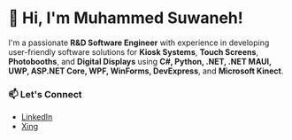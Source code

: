 # 👋 Hi, I'm Muhammed Suwaneh!

I'm a passionate **R&D Software Engineer** with experience in developing user-friendly software solutions for **Kiosk Systems**, **Touch Screens**, **Photobooths**, and **Digital Displays** using **C#, Python, .NET, .NET MAUI, UWP, ASP.NET Core, WPF, WinForms, DevExpress**, and **Microsoft Kinect**.

### 📫 Let's Connect
- [LinkedIn](https://www.linkedin.com/in/muhammed-suwaneh/)
- [Xing](https://www.xing.com/profile/Muhammed_Suwaneh)

